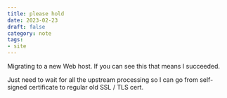 ```yaml
---
title: please hold
date: 2023-02-23
draft: false
category: note
tags:
- site
---
```


Migrating to a new Web host.
If you can see this that means I succeeded.

Just need to wait for all the upstream processing so I can go from self-signed certificate to regular old SSL / TLS cert.
